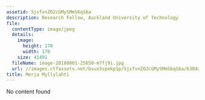```yaml
---
assetid: 5jsfvnZO2cGMySMmS6qS6a
description: Research Fellow, Auckland University of Technology
file:
  contentType: image/jpeg
  details:
    image:
      height: 170
      width: 170
    size: 41491
  fileName: image-20160801-25650-m7fj9i.jpg
  url: //images.ctfassets.net/bsux5spekp1p/5jsfvnZO2cGMySMmS6qS6a/630da5c77cd86427702ad96b1cdb1f34/image-20160801-25650-m7fj9i.jpg
title: Merja Myllylahti
---
```

No content found